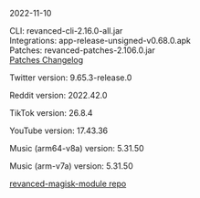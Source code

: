 2022-11-10
  
CLI: revanced-cli-2.16.0-all.jar  
Integrations: app-release-unsigned-v0.68.0.apk  
Patches: revanced-patches-2.106.0.jar  
[Patches Changelog](https://github.com/revanced/revanced-patches/releases/tag/v2.106.0)  

Twitter version: 9.65.3-release.0  

Reddit version: 2022.42.0  

TikTok version: 26.8.4  

YouTube version: 17.43.36  

Music (arm64-v8a) version: 5.31.50  

Music (arm-v7a) version: 5.31.50  

[revanced-magisk-module repo](https://github.com/j-hc/revanced-magisk-module)
